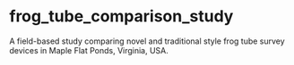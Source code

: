 # frog_tube_comparison_study
A field-based study comparing novel and traditional style frog tube survey devices in Maple Flat Ponds, Virginia, USA.
